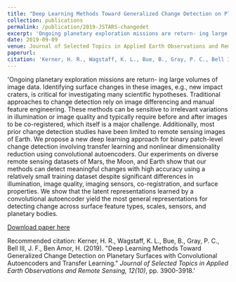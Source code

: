 ```yaml
---
title: "Deep Learning Methods Toward Generalized Change Detection on Planetary Surfaces with Convolutional Autoencoders and Transfer Learning"
collection: publications
permalink: /publication/2019-JSTARS-changedet
excerpt: 'Ongoing planetary exploration missions are return- ing large volumes of image data. Identifying surface changes in these images, e.g., new impact craters, is critical for investigating many scientific hypotheses. Traditional approaches to change detection rely on image differencing and manual feature engineering. These methods can be sensitive to irrelevant variations in illumination or image quality and typically require before and after images to be co-registered, which itself is a major challenge. Additionally, most prior change detection studies have been limited to remote sensing images of Earth. We propose a new deep learning approach for binary patch-level change detection involving transfer learning and nonlinear dimensionality reduction using convolutional autoencoders. Our experiments on diverse remote sensing datasets of Mars, the Moon, and Earth show that our methods can detect meaningful changes with high accuracy using a relatively small training dataset despite significant differences in illumination, image quality, imaging sensors, co-registration, and surface properties. We show that the latent representations learned by a convolutional autoencoder yield the most general representations for detecting change across surface feature types, scales, sensors, and planetary bodies.'
date: 2019-09-09
venue: Journal of Selected Topics in Applied Earth Observations and Remote Sensing
paperurl: 
citation: 'Kerner, H. R., Wagstaff, K. L., Bue, B., Gray, P. C., Bell III, J. F., Ben Amor, H. (2019). &quot;Deep Learning Methods Toward Generalized Change Detection on Planetary Surfaces with Convolutional Autoencoders and Transfer Learning.&quot; <i>Journal of Selected Topics in Applied Earth Observations and Remote Sensing, 12(10)</i>, pp. 3900-3918.'
---
```

'Ongoing planetary exploration missions are return- ing large volumes of image data. Identifying surface changes in these images, e.g., new impact craters, is critical for investigating many scientific hypotheses. Traditional approaches to change detection rely on image differencing and manual feature engineering. These methods can be sensitive to irrelevant variations in illumination or image quality and typically require before and after images to be co-registered, which itself is a major challenge. Additionally, most prior change detection studies have been limited to remote sensing images of Earth. We propose a new deep learning approach for binary patch-level change detection involving transfer learning and nonlinear dimensionality reduction using convolutional autoencoders. Our experiments on diverse remote sensing datasets of Mars, the Moon, and Earth show that our methods can detect meaningful changes with high accuracy using a relatively small training dataset despite significant differences in illumination, image quality, imaging sensors, co-registration, and surface properties. We show that the latent representations learned by a convolutional autoencoder yield the most general representations for detecting change across surface feature types, scales, sensors, and planetary bodies.

[Download paper here](http://hannah-rae.github.io/files/Kerner_et_al_2019_JSTARS.pdf)

Recommended citation: Kerner, H. R., Wagstaff, K. L., Bue, B., Gray, P. C., Bell III, J. F., Ben Amor, H. (2019). &quot;Deep Learning Methods Toward Generalized Change Detection on Planetary Surfaces with Convolutional Autoencoders and Transfer Learning.&quot; <i>Journal of Selected Topics in Applied Earth Observations and Remote Sensing, 12(10)</i>, pp. 3900-3918.'